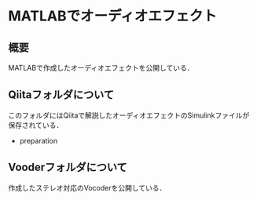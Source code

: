 # MATLABでオーディオエフェクト
## 概要
MATLABで作成したオーディオエフェクトを公開している．

## Qiitaフォルダについて
このフォルダにはQiitaで解説したオーディオエフェクトのSimulinkファイルが保存されている．

* preparation


## Vooderフォルダについて
作成したステレオ対応のVocoderを公開している．
